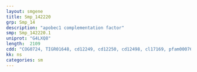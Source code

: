 ```yaml
---
layout: smgene
title: Smp_142220
grp: Smp_14
description: "apobec1 complementation factor"
smp: Smp_142220.1
uniprot: "G4LXQ8"
length:  2109
cdd: "COG0724, TIGR01648, cd12249, cd12250, cd12498, cl17169, pfam00076, pfam14259, smart00360"
kk: ns
categories: sm
---
```

